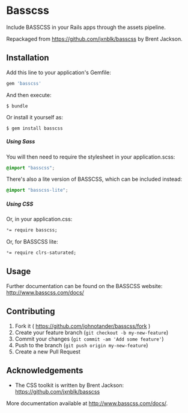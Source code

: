# Basscss

Include BASSCSS in your Rails apps through the assets pipeline.

Repackaged from <https://github.com/jxnblk/basscss> by Brent Jackson.

## Installation

Add this line to your application's Gemfile:

```ruby
gem 'basscss'
```

And then execute:

    $ bundle

Or install it yourself as:

    $ gem install basscss

##### Using Sass

You will then need to require the stylesheet in your application.scss:

```scss
@import "basscss";
```

There's also a lite version of BASSCSS, which can be included instead:

```scss
@import "basscss-lite";
```

##### Using CSS

Or, in your application.css:

```css
*= require basscss;
```

Or, for BASSCSS lite:

```css
*= require clrs-saturated;
```

## Usage

Further documentation can be found on the BASSCSS website: <http://www.basscss.com/docs/>

## Contributing

1. Fork it ( https://github.com/johnotander/basscss/fork )
2. Create your feature branch (`git checkout -b my-new-feature`)
3. Commit your changes (`git commit -am 'Add some feature'`)
4. Push to the branch (`git push origin my-new-feature`)
5. Create a new Pull Request

## Acknowledgements

  * The CSS toolkit is written by Brent Jackson: <https://github.com/jxnblk/basscss>

More documentation available at <http://www.basscss.com/docs/>.
